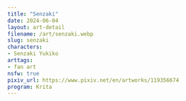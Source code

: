 ```yaml
---
title: "Senzaki"
date: 2024-06-04
layout: art-detail
filename: /art/senzaki.webp
slug: senzaki
characters:
- Senzaki Yukiko
arttags:
- fan art
nsfw: true
pixiv_url: https://www.pixiv.net/en/artworks/119356674
program: Krita
---
```

